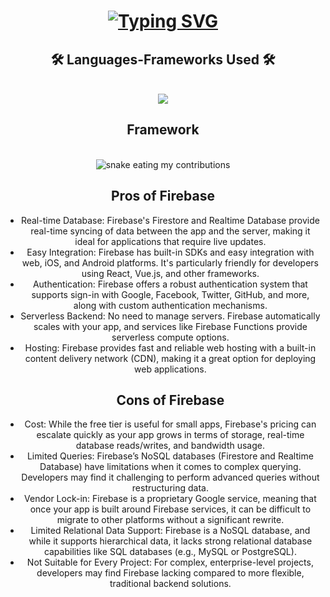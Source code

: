 <h1 align="center">
<a href="https://git.io/typing-svg"><img src="https://readme-typing-svg.demolab.com?font=Fira+Code&weight=500&size=35&duration=4000&pause=1000&color=237BA1&center=true&vCenter=true&random=false&width=500&height=70&lines=Hi+There!%F0%9F%91%8B;Web+3+Project" alt="Typing SVG" /></a>
</h1>

<h2 align="center">🛠️ Languages-Frameworks Used 🛠️</h2>
<br/>
<div align="center">
  <a href="https://skillicons.dev">
    <img src="https://skillicons.dev/icons?i=js,html,css,react" /><br>
  </a>
</div>

<div align="center">
  <h2>Framework</h2>
  <br>
    <img alt="snake eating my contributions" src="https://skillicons.dev/icons?i=firebase" />
  <br/>
    <h2>Pros of Firebase</h2>
  <ul>
<li>Real-time Database: Firebase's Firestore and Realtime Database provide real-time syncing of data between the app and the server, making it ideal for applications that require live updates.</li>
<li>Easy Integration: Firebase has built-in SDKs and easy integration with web, iOS, and Android platforms. It's particularly friendly for developers using React, Vue.js, and other frameworks.</li>
<li>Authentication: Firebase offers a robust authentication system that supports sign-in with Google, Facebook, Twitter, GitHub, and more, along with custom authentication mechanisms.</li>
<li>Serverless Backend: No need to manage servers. Firebase automatically scales with your app, and services like Firebase Functions provide serverless compute options.</li>
<li>Hosting: Firebase provides fast and reliable web hosting with a built-in content delivery network (CDN), making it a great option for deploying web applications.</li>

  <h2>Cons of Firebase</h2>
<li>Cost: While the free tier is useful for small apps, Firebase's pricing can escalate quickly as your app grows in terms of storage, real-time database reads/writes, and bandwidth usage.</li>
<li>Limited Queries: Firebase’s NoSQL databases (Firestore and Realtime Database) have limitations when it comes to complex querying. Developers may find it challenging to perform advanced queries without restructuring data.</li>
<li>Vendor Lock-in: Firebase is a proprietary Google service, meaning that once your app is built around Firebase services, it can be difficult to migrate to other platforms without a significant rewrite.</li>
<li>Limited Relational Data Support: Firebase is a NoSQL database, and while it supports hierarchical data, it lacks strong relational database capabilities like SQL databases (e.g., MySQL or PostgreSQL).</li>
<li>Not Suitable for Every Project: For complex, enterprise-level projects, developers may find Firebase lacking compared to more flexible, traditional backend solutions.</li>
</div>
</ul>
